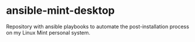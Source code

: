 # ansible-mint-desktop
Repository with ansible playbooks to automate the post-installation process on my Linux Mint personal system. 
